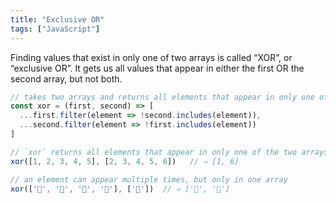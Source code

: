 ```yaml
---
title: "Exclusive OR"
tags: ["JavaScript"]
---
```

Finding values that exist in only one of two arrays is called “XOR”, or “exclusive OR”. It gets us all values that appear in either the first OR the second array, but not both.

```js
// takes two arrays and returns all elements that appear in only one of them
const xor = (first, second) => [
  ...first.filter(element => !second.includes(element)),
  ...second.filter(element => !first.includes(element))
]

// `xor` returns all elements that appear in only one of the two arrays
xor([1, 2, 3, 4, 5], [2, 3, 4, 5, 6])   // ⇒ [1, 6]

// an element can appear multiple times, but only in one array
xor(['🤖', '🤖', '👻', '👻'], ['🤖'])  // ⇒ ['👻', '👻']
```
